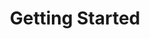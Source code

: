 ---
title: Getting Started
description: If you are just getting started, follow the guides below to get your development environment setup properly and understand the foundations for using the EMDK for Xamarin features.
layout: list-content-items.html
content-items:
    - type: section
      level: 4
      title: EMDK For Xamarin Setup
      text: Get your development environment setup
      url: /emdk-for-xamarin/1-0/guide/setup
    - type: section
      level: 4
      title: Configuring A Device
      text: Update your device to provide full feature support
      url: /emdk-for-xamarin/1-0/guide/deviceupdate
    - type: section
      level: 4
      title: Build Hello EMDK
      text: Follow a simple getting started tutorial
      url: /emdk-for-xamarin/1-0/tutorial/helloxamarin
    - type: section
      level: 4
      title: Using Profile Manager
      text: Understand how to use the powerful Profile Manager
      url: /emdk-for-xamarin/1-0/guide/profilemanager/about

---           